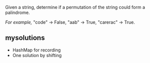 Given a string, determine if a permutation of the string could form a palindrome.

*For example,*
"code" -> False, "aab" -> True, "carerac" -> True.

## mysolutions
* HashMap for recording
* One solution by shifting

